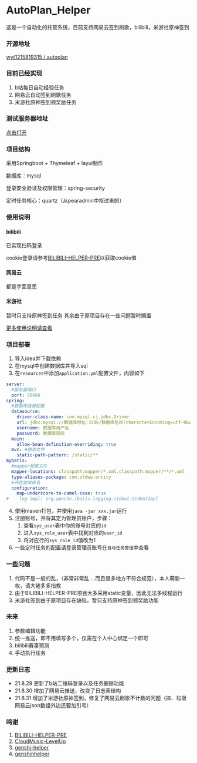 # AutoPlan_Helper
这是一个自动化的托管系统，目前支持网易云签到刷歌，bilibili，米游社原神签到

### 开源地址
[wyt1215819315 / autoplan](https://github.com/wyt1215819315/autoplan)

### 目前已经实现
1. b站每日自动经验任务
2. 网易云自动签到刷歌任务
3. 米游社原神签到领奖励任务

### 测试服务器地址
<a href="https://auto.oldwu.top/" target="_blank">点击打开</a>

### 项目结构
采用Springboot + Thymeleaf + layui制作

数据库：mysql

登录安全验证及权限管理：spring-security

定时任务核心：quartz（从pearadmin中抠过来的）

### 使用说明
#### bilibili
已实现扫码登录

cookie登录请参考<a href="https://github.com/JunzhouLiu/BILIBILI-HELPER-PRE">BILIBILI-HELPER-PRE</a>以获取cookie值
#### 网易云
都是字面意思

#### 米游社
暂时只支持原神签到任务
其余由于原项目存在一些问题暂时搁置

[更多使用说明请查看](https://blog.oldwu.top/index.php/archives/84/#toc_5)

### 项目部署
1. 导入idea并下载依赖
2. 在mysql中创建数据库并导入sql
3. 在`resources`中添加`application.yml`配置文件，内容如下
```yaml
server:
  #服务器端口
  port: 26666
spring:
  #数据库连接配置
  datasource:
    driver-class-name: com.mysql.cj.jdbc.Driver
    url: jdbc:mysql://数据库地址:3306/数据库名称?characterEncoding=utf-8&useSSL=false&serverTimezone=Asia/Shanghai
    username: 数据库用户名
    password: 数据库密码
  main:
    allow-bean-definition-overriding: true
  mvc: #静态文件
    static-path-pattern: /static/**
mybatis:
  #mapper配置文件
  mapper-locations: classpath:mapper/*.xml,classpath:mapper/**/*.xml
  type-aliases-package: com.oldwu.entity
  #开启驼峰命名
  configuration:
    map-underscore-to-camel-case: true
#    log-impl: org.apache.ibatis.logging.stdout.StdOutImpl
```
4. 使用maven打包，并使用`java -jar xxx.jar`运行
5. 注册账号，并将其定为管理员账户，步骤：
   1. 查看`sys_user`表中你的账号对应的`id`
    2. 进入`sys_role_user`表中找到对应的`user_id`
    3. 将对应行的`sys_role_id`值改为1
6. 一些定时任务的配置请登录管理员账号在`自动任务管理`中查看


### 一些问题
1. 代码不是一般的乱，（非常非常乱....而且很多地方不符合规范），本人萌新一枚，请大佬多多指教
3. 由于BILIBILI-HELPER-PRE项目大多采用static变量，因此无法多线程运行
4. 米游社签到由于原项目存在缺陷，暂只支持原神签到领奖励功能

### 未来
1. 参数编辑功能
2. 统一推送，即不用填写多个，仅需在个人中心绑定一个即可
3. bilibili赛事预测
4. 手动执行任务

### 更新日志
* 21.8.29 更新了b站二维码登录以及任务删除功能
* 21.8.30 增加了网易云推送，改变了日志表结构
* 21.8.31 增加了米游社原神签到，修复了网易云刷歌不计数的问题（摔、垃圾网易云json数组外边还要加引号）

### 鸣谢
1. <a href="https://github.com/JunzhouLiu/BILIBILI-HELPER-PRE">BILIBILI-HELPER-PRE</a>
2. <a href="https://github.com/secriy/CloudMusic-LevelUp">CloudMusic-LevelUp</a>
3. <a href="https://github.com/PonKing66/genshi-helper">genshi-helper</a>
4. <a href="https://github.com/y1ndan/genshinhelper">genshinhelper</a>

